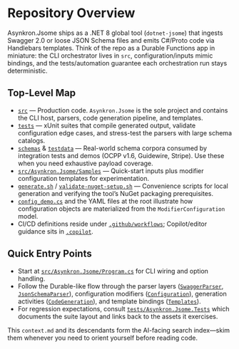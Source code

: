 # Repository Overview

Asynkron.Jsome ships as a .NET 8 global tool (`dotnet-jsome`) that ingests Swagger 2.0 or loose JSON Schema files and emits
C#/Proto code via Handlebars templates. Think of the repo as a Durable Functions app in miniature: the CLI orchestrator lives in
`src`, configuration/inputs mimic bindings, and the tests/automation guarantee each orchestration run stays deterministic.

## Top-Level Map
- [`src`](src/context.md) — Production code. `Asynkron.Jsome` is the sole project and contains the CLI host, parsers, code
  generation pipeline, and templates.
- [`tests`](tests/context.md) — xUnit suites that compile generated output, validate configuration edge cases, and stress-test the
  parsers with large schema catalogs.
- [`schemas`](schemas/context.md) & [`testdata`](testdata/context.md) — Real-world schema corpora consumed by integration tests
  and demos (OCPP v1.6, Guidewire, Stripe). Use these when you need exhaustive payload coverage.
- [`src/Asynkron.Jsome/Samples`](src/Asynkron.Jsome/Samples/context.md) — Quick-start inputs plus modifier configuration
  templates for experimentation.
- [`generate.sh`](generate.sh) / [`validate-nuget-setup.sh`](validate-nuget-setup.sh) — Convenience scripts for local generation
  and verifying the tool’s NuGet packaging prerequisites.
- [`config_demo.cs`](config_demo.cs) and the YAML files at the root illustrate how configuration objects are materialized from the
  `ModifierConfiguration` model.
- CI/CD definitions reside under [`.github/workflows`](.github/workflows/context.md); Copilot/editor guidance sits in
  [`.copilot`](.copilot/context.md).

## Quick Entry Points
- Start at [`src/Asynkron.Jsome/Program.cs`](src/Asynkron.Jsome/context.md#entry-points) for CLI wiring and option handling.
- Follow the Durable-like flow through the parser layers
  ([`SwaggerParser`](src/Asynkron.Jsome/context.md#entry-points),
  [`JsonSchemaParser`](src/Asynkron.Jsome/context.md#entry-points)), configuration modifiers
  ([`Configuration`](src/Asynkron.Jsome/Configuration/context.md)), generation activities
  ([`CodeGeneration`](src/Asynkron.Jsome/CodeGeneration/context.md)), and template bindings
  ([`Templates`](src/Asynkron.Jsome/Templates/context.md)).
- For regression expectations, consult [`tests/Asynkron.Jsome.Tests`](tests/Asynkron.Jsome.Tests/context.md) which documents the
  suite layout and links back to the assets it exercises.

This `context.md` and its descendants form the AI-facing search index—skim them whenever you need to orient yourself before
reading code.
